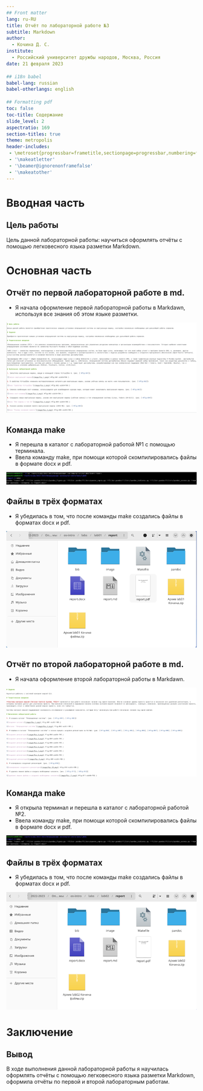 ```yaml
---
## Front matter
lang: ru-RU
title: Отчёт по лабораторной работе №3
subtitle: Markdown
author:
  - Кочина Д. С.
institute:
  - Российский университет дружбы народов, Москва, Россия
date: 21 февраля 2023

## i18n babel
babel-lang: russian
babel-otherlangs: english

## Formatting pdf
toc: false
toc-title: Содержание
slide_level: 2
aspectratio: 169
section-titles: true
theme: metropolis
header-includes:
 - \metroset{progressbar=frametitle,sectionpage=progressbar,numbering=fraction}
 - '\makeatletter'
 - '\beamer@ignorenonframefalse'
 - '\makeatother'
---
```


# Вводная часть


## Цель работы

Цель данной лабораторной работы: научиться оформлять отчёты с помощью легковесного языка разметки Markdown.

# Основная часть

## Отчёт по первой лабораторной работе в md.

- Я начала оформление первой лабораторной работы в Markdawn, используя все знания об этом языке разметки.

![](./image/Рис.1.png)

## Команда make

- Я перешла в каталог с лабораторной работой №1 с помощью терминала.
- Ввела команду make, при помощи которой скомпилировались файлы в формате docx и pdf.

![](./image/Рис.2.png)

## Файлы в трёх форматах

- Я убедилась в том, что после команды make создались файлы в форматах docx и pdf.

![](./image/Рис.3.png)

## Отчёт по второй лабораторной работе в md.

- Я начала оформление второй лабораторной работы в Markdawn.

![](./image/Рис.4.png)

## Команда make

- Я открыла терминал и перешла в каталог с лабораторной работой №2.
- Ввела команду make, при помощи которой скомпилировались файлы в формате docx и pdf.

![](./image/Рис.5.png)

## Файлы в трёх форматах

- Я убедилась в том, что после команды make создались файлы в форматах docx и pdf.

![](./image/Рис.6.png)

# Заключение

## Вывод

В ходе выполнения данной лабораторной работы я научилась оформлять отчёты с помощью легковесного языка разметки Markdown, оформила отчёты по первой и второй лабораторным работам.

